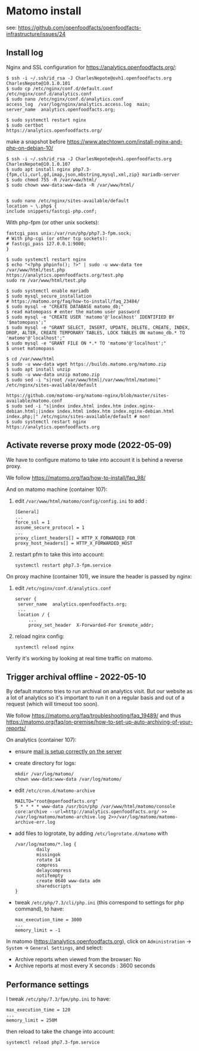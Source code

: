 # Matomo install

see: https://github.com/openfoodfacts/openfoodfacts-infrastructure/issues/24

## Install log

Nginx and SSL configuration for https://analytics.openfoodfacts.org/:

```
$ ssh -i ~/.ssh/id_rsa -J CharlesNepote@ovh1.openfoodfacts.org CharlesNepote@10.1.0.101
$ sudo cp /etc/nginx/conf.d/default.conf /etc/nginx/conf.d/analytics.conf
$ sudo nano /etc/nginx/conf.d/analytics.conf
access_log  /var/log/nginx/analytics.access.log  main;
server_name  analytics.openfoodfacts.org;

$ sudo systemctl restart nginx
$ sudo certbot
https://analytics.openfoodfacts.org/
```

make a snapshot before
https://www.atechtown.com/install-nginx-and-php-on-debian-10/

```
$ ssh -i ~/.ssh/id_rsa -J CharlesNepote@ovh1.openfoodfacts.org CharlesNepote@10.1.0.107
$ sudo apt install nginx php7.3-{fpm,cli,curl,gd,imap,json,mbstring,mysql,xml,zip} mariadb-server
$ sudo chmod 755 -R /var/www/html/
$ sudo chown www-data:www-data -R /var/www/html/


$ sudo nano /etc/nginx/sites-available/default
location ~ \.php$ {
include snippets/fastcgi-php.conf;
```

With php-fpm (or other unix sockets):
```
fastcgi_pass unix:/var/run/php/php7.3-fpm.sock;
# With php-cgi (or other tcp sockets):
# fastcgi_pass 127.0.0.1:9000;
}
```
```
$ sudo systemctl restart nginx
$ echo "<?php phpinfo(); ?>" | sudo -u www-data tee /var/www/html/test.php
https://analytics.openfoodfacts.org/test.php
sudo rm /var/www/html/test.php

$ sudo systemctl enable mariadb
$ sudo mysql_secure_installation
# https://matomo.org/faq/how-to-install/faq_23484/
$ sudo mysql -e "CREATE DATABASE matomo_db;"
$ read matomopass # enter the matomo user password
$ sudo mysql -e "CREATE USER 'matomo'@'localhost' IDENTIFIED BY '$matomopass';"
$ sudo mysql -e "GRANT SELECT, INSERT, UPDATE, DELETE, CREATE, INDEX, DROP, ALTER, CREATE TEMPORARY TABLES, LOCK TABLES ON matomo_db.* TO 'matomo'@'localhost';"
$ sudo mysql -e "GRANT FILE ON *.* TO 'matomo'@'localhost';"
$ unset matomopass
```

```
$ cd /var/www/html
$ sudo -u www-data wget https://builds.matomo.org/matomo.zip
$ sudo apt install unzip
$ sudo -u www-data unzip matomo.zip
$ sudo sed -i "s|root /var/www/html|/var/www/html/matomo|" /etc/nginx/sites-available/default

https://github.com/matomo-org/matomo-nginx/blob/master/sites-available/matomo.conf
$ sudo sed -i "s|index index.html index.htm index.nginx-debian.html;|index index.html index.htm index.nginx-debian.html index.php;|" /etc/nginx/sites-available/default # non!
$ sudo systemctl restart nginx
https://analytics.openfoodfacts.org
```

## Activate reverse proxy mode (2022-05-09)

We have to configure matomo to take into account it is behind a reverse proxy.

We follow https://matomo.org/faq/how-to-install/faq_98/

And on matomo machine (container 107):

1. edit `/var/www/html/matomo/config/config.ini` to add :
   ```
   [General]
   ...
   force_ssl = 1
   assume_secure_protocol = 1
   ...
   proxy_client_headers[] = HTTP_X_FORWARDED_FOR
   proxy_host_headers[] = HTTP_X_FORWARDED_HOST
   ```

2. restart pfm to take this into account:
   ```
   systemctl restart php7.3-fpm.service
   ```

On proxy machine (container 101), we insure the header is passed by nginx:

1. edit `/etc/nginx/conf.d/analytics.conf`
   ```
   server {
    server_name  analytics.openfoodfacts.org;
    ...
    location / {
        ...
        proxy_set_header  X-Forwarded-For $remote_addr;
   ```

2. reload nginx config:
   ```
   systemctl reload nginx
   ```

Verify it's working by looking at real time traffic on matomo.

## Trigger archival offline - 2022-05-10

By default matomo tries to run archival on analytics visit. But our website as a lot of analytics so it's important to run it on a regular basis and out of a request (which will timeout too soon).

We follow https://matomo.org/faq/troubleshooting/faq_19489/ and thus https://matomo.org/faq/on-premise/how-to-set-up-auto-archiving-of-your-reports/

On analytics (container 107):

- ensure [mail is setup correctly on the server](../mail.md#servers)

- create directory for logs:
  ```
  mkdir /var/log/matomo/
  chown www-data:www-data /var/log/matomo/
  ```


- edit  `/etc/cron.d/matomo-archive`

  ```
  MAILTO="root@openfoodfacts.org"
  5 * * * * www-data /usr/bin/php /var/www/html/matomo/console core:archive --url=http://analytics.openfoodfacts.org/ >> /var/log/matomo/matomo-archive.log 2>>/var/log/matomo/matomo-archive-err.log
  ```

- add files to logrotate, by adding `/etc/logrotate.d/matomo` with
  ```
  /var/log/matomo/*.log {
          daily
          missingok
          rotate 14
          compress
          delaycompress
          notifempty
          create 0640 www-data adm
          sharedscripts
  }
  ```

- tweak `/etc/php/7.3/cli/php.ini` (this correspond to settings for php command), to have:
  ```
  max_execution_time = 3000
  ...
  memory_limit = -1
  ```


In matomo (https://analytics.openfoodfacts.org), click on `Administration` → `System` → `General Settings`, and select:

- Archive reports when viewed from the browser: No
- Archive reports at most every X seconds : 3600 seconds

## Performance settings

I tweak `/etc/php/7.3/fpm/php.ini` to have:

```
max_execution_time = 120
...
memory_limit = 250M
```
then reload to take the change into account:
```
systemctl reload php7.3-fpm.service
```